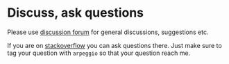 # Discuss, ask questions

Please use [discussion
forum](https://groups.google.com/forum/?hl=en#!forum/arpeggio-talk) for general
discussions, suggestions etc.

If you are on [stackoverflow](http://stackoverflow.com/) you can ask questions
there.  Just make sure to tag your question with `arpeggio` so that your
question reach me.

